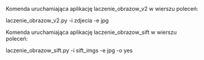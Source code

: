 Komenda uruchamiająca aplikację laczenie_obrazow_v2 w wierszu poleceń:

laczenie_obrazow_v2.py -i zdjecia -e jpg

Komenda uruchamiająca aplikację laczenie_obrazow_sift w wierszu poleceń:

laczenie_obrazow_sift.py -i sift_imgs -e jpg -o yes
